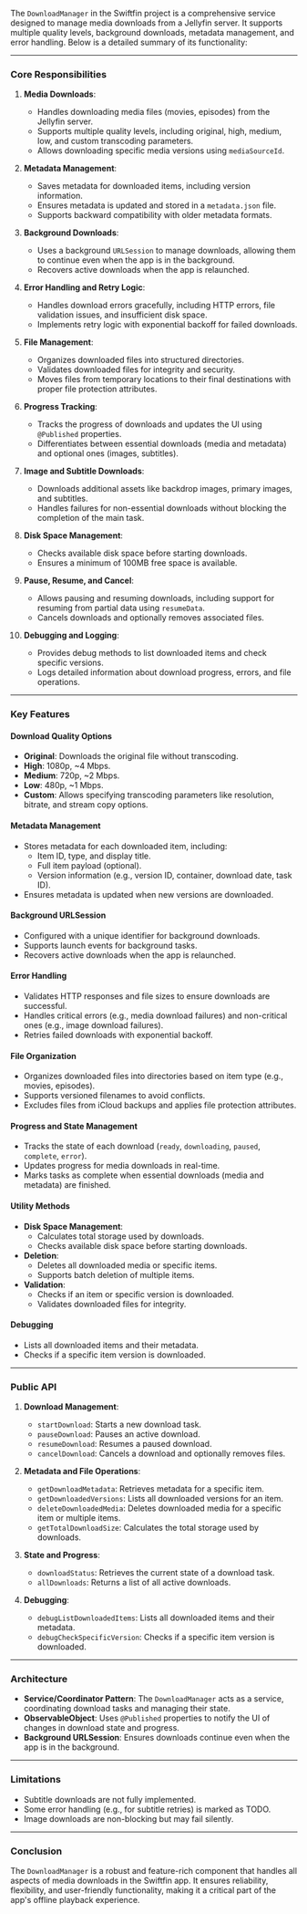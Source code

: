 The `DownloadManager` in the Swiftfin project is a comprehensive service designed to manage media downloads from a Jellyfin server. It supports multiple quality levels, background downloads, metadata management, and error handling. Below is a detailed summary of its functionality:

---

### **Core Responsibilities**
1. **Media Downloads**:
   - Handles downloading media files (movies, episodes) from the Jellyfin server.
   - Supports multiple quality levels, including original, high, medium, low, and custom transcoding parameters.
   - Allows downloading specific media versions using `mediaSourceId`.

2. **Metadata Management**:
   - Saves metadata for downloaded items, including version information.
   - Ensures metadata is updated and stored in a `metadata.json` file.
   - Supports backward compatibility with older metadata formats.

3. **Background Downloads**:
   - Uses a background `URLSession` to manage downloads, allowing them to continue even when the app is in the background.
   - Recovers active downloads when the app is relaunched.

4. **Error Handling and Retry Logic**:
   - Handles download errors gracefully, including HTTP errors, file validation issues, and insufficient disk space.
   - Implements retry logic with exponential backoff for failed downloads.

5. **File Management**:
   - Organizes downloaded files into structured directories.
   - Validates downloaded files for integrity and security.
   - Moves files from temporary locations to their final destinations with proper file protection attributes.

6. **Progress Tracking**:
   - Tracks the progress of downloads and updates the UI using `@Published` properties.
   - Differentiates between essential downloads (media and metadata) and optional ones (images, subtitles).

7. **Image and Subtitle Downloads**:
   - Downloads additional assets like backdrop images, primary images, and subtitles.
   - Handles failures for non-essential downloads without blocking the completion of the main task.

8. **Disk Space Management**:
   - Checks available disk space before starting downloads.
   - Ensures a minimum of 100MB free space is available.

9. **Pause, Resume, and Cancel**:
   - Allows pausing and resuming downloads, including support for resuming from partial data using `resumeData`.
   - Cancels downloads and optionally removes associated files.

10. **Debugging and Logging**:
    - Provides debug methods to list downloaded items and check specific versions.
    - Logs detailed information about download progress, errors, and file operations.

---

### **Key Features**

#### **Download Quality Options**
- **Original**: Downloads the original file without transcoding.
- **High**: 1080p, ~4 Mbps.
- **Medium**: 720p, ~2 Mbps.
- **Low**: 480p, ~1 Mbps.
- **Custom**: Allows specifying transcoding parameters like resolution, bitrate, and stream copy options.

#### **Metadata Management**
- Stores metadata for each downloaded item, including:
  - Item ID, type, and display title.
  - Full item payload (optional).
  - Version information (e.g., version ID, container, download date, task ID).
- Ensures metadata is updated when new versions are downloaded.

#### **Background URLSession**
- Configured with a unique identifier for background downloads.
- Supports launch events for background tasks.
- Recovers active downloads when the app is relaunched.

#### **Error Handling**
- Validates HTTP responses and file sizes to ensure downloads are successful.
- Handles critical errors (e.g., media download failures) and non-critical ones (e.g., image download failures).
- Retries failed downloads with exponential backoff.

#### **File Organization**
- Organizes downloaded files into directories based on item type (e.g., movies, episodes).
- Supports versioned filenames to avoid conflicts.
- Excludes files from iCloud backups and applies file protection attributes.

#### **Progress and State Management**
- Tracks the state of each download (`ready`, `downloading`, `paused`, `complete`, `error`).
- Updates progress for media downloads in real-time.
- Marks tasks as complete when essential downloads (media and metadata) are finished.

#### **Utility Methods**
- **Disk Space Management**:
  - Calculates total storage used by downloads.
  - Checks available disk space before starting downloads.
- **Deletion**:
  - Deletes all downloaded media or specific items.
  - Supports batch deletion of multiple items.
- **Validation**:
  - Checks if an item or specific version is downloaded.
  - Validates downloaded files for integrity.

#### **Debugging**
- Lists all downloaded items and their metadata.
- Checks if a specific item version is downloaded.

---

### **Public API**
1. **Download Management**:
   - `startDownload`: Starts a new download task.
   - `pauseDownload`: Pauses an active download.
   - `resumeDownload`: Resumes a paused download.
   - `cancelDownload`: Cancels a download and optionally removes files.

2. **Metadata and File Operations**:
   - `getDownloadMetadata`: Retrieves metadata for a specific item.
   - `getDownloadedVersions`: Lists all downloaded versions for an item.
   - `deleteDownloadedMedia`: Deletes downloaded media for a specific item or multiple items.
   - `getTotalDownloadSize`: Calculates the total storage used by downloads.

3. **State and Progress**:
   - `downloadStatus`: Retrieves the current state of a download task.
   - `allDownloads`: Returns a list of all active downloads.

4. **Debugging**:
   - `debugListDownloadedItems`: Lists all downloaded items and their metadata.
   - `debugCheckSpecificVersion`: Checks if a specific item version is downloaded.

---

### **Architecture**
- **Service/Coordinator Pattern**: The `DownloadManager` acts as a service, coordinating download tasks and managing their state.
- **ObservableObject**: Uses `@Published` properties to notify the UI of changes in download state and progress.
- **Background URLSession**: Ensures downloads continue even when the app is in the background.

---

### **Limitations**
- Subtitle downloads are not fully implemented.
- Some error handling (e.g., for subtitle retries) is marked as TODO.
- Image downloads are non-blocking but may fail silently.

---

### **Conclusion**
The `DownloadManager` is a robust and feature-rich component that handles all aspects of media downloads in the Swiftfin app. It ensures reliability, flexibility, and user-friendly functionality, making it a critical part of the app's offline playback experience.